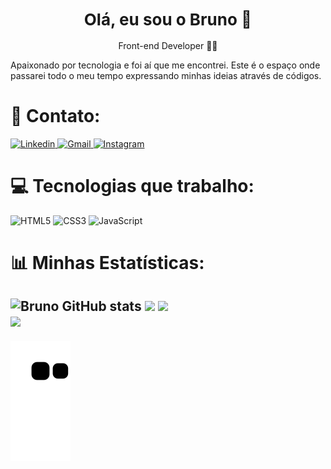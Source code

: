 <h1 align="center" style="font-size: 26px;"> Olá, eu sou o Bruno 👋 </h1>

<p align="center" style="font-size: 14px;"> Front-end Developer 👩‍💻</p>

<p>
    Apaixonado por tecnologia e foi aí que me encontrei. Este é o espaço onde passarei todo o meu tempo expressando minhas ideias através de códigos.
</p>
<h1> 📲 Contato: </h1>
<div>
    <a href="https://www.linkedin.com/in/brunovinicuss/](https://www.linkedin.com/in/bruno-barreiras/" target="_blank">
        <img src="https://img.shields.io/badge/LinkedIn-0077B5?style=for-the-badge&logo=linkedin&logoColor=white" alt="Linkedin">
    </a>
    <a href="mailto:brunovbarreiras@gmail.com?" target="_blank">
        <img src="https://img.shields.io/badge/Gmail-D14836?style=for-the-badge&logo=gmail&logoColor=white" alt="Gmail">
    </a>
    <a href="https://www.instagram.com/brunowzz/" target="_blank">
        <img src="https://img.shields.io/badge/Instagram-E4405F?style=for-the-badge&logo=instagram&logoColor=white" alt="Instagram">
    </a>
</div>

# 💻 Tecnologias que trabalho:
![HTML5](https://img.shields.io/badge/html5-%23E34F26.svg?style=for-the-badge&logo=html5&logoColor=white) 
![CSS3](https://img.shields.io/badge/css3-%231572B6.svg?style=for-the-badge&logo=css3&logoColor=white) 
![JavaScript](https://img.shields.io/badge/javascript-%23323330.svg?style=for-the-badge&logo=javascript&logoColor=%23F7DF1E)

# 📊 Minhas Estatísticas:
![Bruno GitHub stats](https://github-readme-stats.vercel.app/api?username=brunowzz&show_icons=true&theme=radical)
![](https://github-readme-streak-stats.herokuapp.com/?user=brunowzz&theme=dark&hide_border=false)
![](https://github-readme-stats.vercel.app/api/top-langs/?username=brunowzz&theme=dark&hide_border=false&include_all_commits=false&count_private=false&layout=compact) <br/>
[![](https://visitcount.itsvg.in/api?id=brunowzz&icon=0&color=0)](https://visitcount.itsvg.in)
---


<!-- Proudly created with GPRM ( https://gprm.itsvg.in ) -->




![Snake animation](https://github.com/brunowzz/brunowzz/blob/output/github-contribution-grid-snake.svg)




